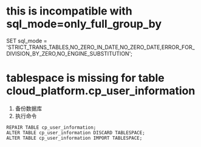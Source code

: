 
# this is incompatible with sql_mode=only_full_group_by
SET sql_mode = 'STRICT_TRANS_TABLES,NO_ZERO_IN_DATE,NO_ZERO_DATE,ERROR_FOR_DIVISION_BY_ZERO,NO_ENGINE_SUBSTITUTION';

# tablespace is missing for table cloud_platform.cp_user_information

1. 备份数据库
2. 执行命令

```
REPAIR TABLE cp_user_information;
ALTER TABLE cp_user_information DISCARD TABLESPACE;
ALTER TABLE cp_user_information IMPORT TABLESPACE;
```
